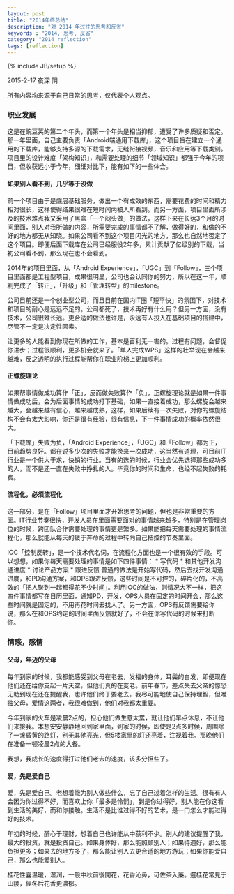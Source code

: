 ```yaml
---
layout: post
title: "2014年终总结"
description: "对 2014 年过往的思考和反省"
keywords : "2014, 思考, 反省"
category: "2014 reflection"
tags: [reflection]
---
```

{% include JB/setup %}

2015-2-17 夜深 阴

所有内容均来源于自己日常的思考，仅代表个人观点。

### 职业发展
这是在豌豆荚的第二个年头，而第一个年头是相当抑郁，遭受了许多质疑和否定。那一年里面，自己主要负责「Android端通用下载库」，这个项目旨在建立一个通用的下载库，能够支持多源的下载需求，无缝衔接视频，音乐和应用等下载类别。项目里的设计难度「架构知识」，和需要处理的细节「领域知识」都强于今年的项目，但收获远小于今年，细细对比下，能有如下的一些体会。

#### 如果别人看不到，几乎等于没做
前一个项目由于是底层基础服务，做出一个有成效的东西，需要花费的时间和精力相对很长，这样使得结果很难在短时间内被人所看到。而另一方面，项目里面所涉及的技术难点我又采用了黑盒「一个闷头做」的做法，这样下来在长达3个月的时间里面，别人对我所做的内容，所需要完成的事情都不了解，做得好的，和做的不好的地方都无从知晓。如果公司看不到这个项目闪光的地方，那么也自然地否定了这个项目。即便后面下载库在公司已经服役2年多，累计贡献了亿级别的下载，当初公司看不到，那么现在也不会看到。

2014年的项目里面，从「Android Experience」，「UGC」到「Follow」，三个项目里面都是工程型项目，成果很明显，公司也会认同你的努力，所以在这一年，顺利完成了「转正」，「升级」和「管理转型」的milestone。

公司目前还是一个创业型公司，而且目前在国内IT圈「短平快」的氛围下，对技术和项目的耐心是远远不足的。公司都死了，技术再好有什么用？但另一方面，没有技术，公司很难长远。更合适的做法也许是，永远有人投入在基础项目的搭建中，尽管不一定是决定性因素。

让更多的人能看到你现在所做的工作，基本是百利无一害的。过程有问题，会督促你进步；过程很顺利，更多机会就来了。「单人完成WPS」这样的壮举现在会越来越难，反之透明的执行过程能帮你在职业阶梯上更加顺利。

#### 正螺旋理论
如果帮事情做成功算作「正」，反而做失败算作「负」，正螺旋理论就是如果一件事情做成功后，会为后面事情的成功打下基础，如果一直接着成功，那么螺旋会越来越大，会越来越有信心，越来越成熟，这样，如果后续有一次失败，对你的螺旋结构不会有太大影响，你还是很有经验，很有信息，下一件事情成功的概率依然很大。

「下载库」失败为负，「Android Experience」，「UGC」和「Follow」都为正，目前趋势良好。都在说多少次的失败才能换来一次成功，这当然有道理，可目前IT行业是一个供大于求，快销的行业。当有的选的时候，行业会优先选择那些成功多的人，而不是还一直在失败中挣扎的人。毕竟你的时间和生命，也经不起失败的耗费。

#### 流程化，必须流程化
这一部分，是在「Follow」项目里面才开始思考的问题，但也是非常重要的方面。IT行业节奏很快，开发人员在里面需要面对的事情越来越多，特别是在管理岗位的时候，跨团队合作需要处理的事情更是繁多。如果能把每天需要处理的事情流程化，那么就能从每天的疲于奔命的过程中转向自己把控的节奏里面。

IOC「控制反转」，是一个技术代名词，在流程化方面也是一个很有效的手段。可以想想，如果你每天需要处理的事情是如下四件事情：
    * 写代码
    * 和其他开发沟通进度
    * 讨论产品方案
    * 跟进反馈
普通的做法是开始写代码，然后去找开发沟通进度，和PD沟通方案，和OPS跟进反馈，这些时间是不可控的，碎片化的，不高效的「把人聚到一起都得花不少时间」。利用IOC的做法，则情况大不一样，把这四件事情都写在日历里面，通知PD，开发，OPS人员在固定的时间开会，那么这些时间就是固定的，不用再花时间去找人了。另一方面，OPS有反馈需要给你说，那么在和OPS约定的时间里面反馈就好了，不会在你写代码的时候来打断你。

### 情感，感情
#### 父母，年迈的父母
每年到家的时候，我都能感受到父母在老去，发福的身体，耳鬓的白发，即便现在他们还在给你支起一片天空，但他们真的在变老。前年春节，差点失去父亲的惊恐无助到现在还在提醒我，也许他们终于要老去。我尽可能地使自己保持理智，但唯独父母，爱情这两者，我很难做到，他们对我都太重要。

今年到家的火车是凌晨2点的，担心他们做生意太累，就让他们早点休息，不让他们来接我。本想安安静静地回到家里面，到家的时候，即使是2点多时候，周围除了一盏昏黄的路灯，别无其他亮光，但5楼家里的灯还亮着，注视着我。那晚他们在准备一顿凌晨2点的大餐。

我想，我成长的速度得打过他们老去的速度，该多分担些了。

#### 爱，先是爱自己
爱，先是爱自己。老想着能为别人做些什么，忘了自己过着怎样的生活。很有有人会因为你过得不好，而喜欢上你「最多是怜悯」，到是你过得好，别人能在你这看到生活的美好，而和你接触。生活不是比谁过得不好的艺术，是一门怎么才能过得好的技术。

年初的时候，醉心于理财，想着自己也许能从中获利不少。别人的建议提醒了我，最大的投资，就是投资自己。如果身体好，那么能照顾别人；如果待遇好，那么能负担更多；如果去的地方多了，那么能让别人去更合适的地方游玩；如果你能爱自己，那么也能爱别人。

桂花性喜温暖，湿润，一般中秋前後開花，花香沁鼻，可佐茶入藥。遲桂花常見于山陵，經冬后花香更濃郁。

